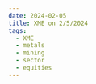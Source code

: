 ```yaml
---
date: 2024-02-05
title: XME on 2/5/2024
tags: 
  - XME
  - metals
  - mining
  - sector
  - equities
---
```

<div class="post">
<snapshot-grid 
    :reports="['2024/02/02/CTA/XME', '2024/02/05/CTA/XME', '2024/02/05/MTP/XME']"
    chart="2024/02/05/Chart/XME"
/>
<p>

</p>
<p>

</p>
</div>